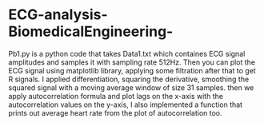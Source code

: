 # ECG-analysis-BiomedicalEngineering-
Pb1.py is a python code that takes Data1.txt which containes ECG signal amplitudes and samples it with sampling rate 512Hz.
Then you can plot the ECG signal using matplotlib library, applying some filtration after that to get R signals.
I applied differentiation, squaring the derivative, smoothing the squared signal with a moving average window of size 31 samples.
then we apply autocorrelation formula and plot lags on the x-axis with the autocorrelation values on the y-axis, I also implemented a function that prints out average heart rate from the plot of autocorrelation too.
